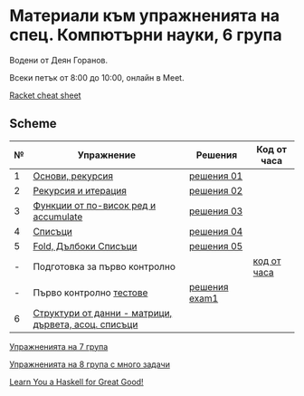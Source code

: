 # Материали към упражненията на спец. Компютърни науки, 6 група

Водени от Деян Горанов.

Всеки петък от 8:00 до 10:00, онлайн в Meet.

[Racket cheat sheet](https://docs.racket-lang.org/racket-cheat/index.html)


## Scheme

| №   | Упражнение                                                 | Решения             | Код от часа |
| --- | ---------------------------------------------------------- | ------------------- | ----------- |
|  1  | [Основи, рекурсия][1e]                                     | [решения 01][1s]    |             |
|  2  | [Рекурсия и итерация][2e]                                  | [решения 02][2s]    |             |
|  3  | [Функции от по-висок ред и accumulate][3e]                 | [решения 03][3s]    |             |
|  4  | [Списъци][4e]                                              | [решения 04][4s]    |             |
|  5  | [Fold, Дълбоки Списъци][5e]                                | [решения 05][5s]    |             |
|  -  | Подготовка за първо контролно                              |                     | [код от часа][exam1prep] |
|  -  | Първо контролно [тестове][exam1checks]                     | [решения exam1][exam1solutions] | |
|  6  | [Структури от данни - матрици, дървета, асоц. списъци][6e] |                     |             |

[1e]: 01-basics/problems.01.rkt
[1s]: 01-basics/solutions.01.rkt

[2e]: 02-rec-iter
[2s]: 02-rec-iter/solutions

[3e]: 03-higher-order--accumulate
[3s]: 03-higher-order--accumulate/solutions

[4e]: 04-lists
[4s]: 04-lists/solutions

[5e]: 05-fold--deep-lists
[5s]: 05-fold--deep-lists/solutions

[exam1prep]: exam01/class.exam1-prep.rkt
[exam1checks]: exam01/check/checks.rkt
[exam1solutions]: exam01/ex1.21-22.solutions.rkt

[6e]: 06-data-structures


[Упражненията на 7 група](../7/class)

[Упражненията на 8 група с много задачи](../8)

[Learn You a Haskell for Great Good!](https://learnyouahaskell.com/chapters)
